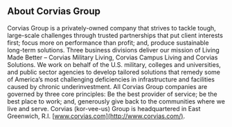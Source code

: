 ## About Corvias Group

Corvias Group is a privately-owned company that strives to tackle tough, large-scale challenges through trusted partnerships that put client interests first; focus more on performance than profit; and, produce sustainable long-term solutions. Three business divisions deliver our mission of Living Made Better – Corvias Military Living, Corvias Campus Living and Corvias Solutions. We work on behalf of the U.S. military, colleges and universities, and public sector agencies to develop tailored solutions that remedy some of America’s most challenging deficiencies in infrastructure and facilities caused by chronic underinvestment. All Corvias Group companies are governed by three core principles: Be the best provider of service; be the best place to work; and, generously give back to the communities where we live and serve. Corvias (kor-vee-us) Group is headquartered in East Greenwich, R.I. [www.corvias.com](http://www.corvias.com/).
